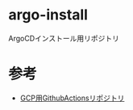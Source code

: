 # argo-install
ArgoCDインストール用リポジトリ

# 参考
* [GCP用GithubActionsリポジトリ](https://github.com/GoogleCloudPlatform/github-actions/blob/master/setup-gcloud/README.md)